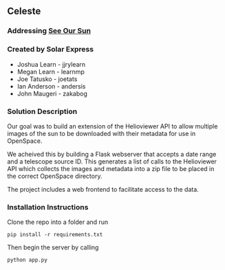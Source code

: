## Celeste

### Addressing [See Our Sun](https://github.com/amnh/HackTheSolarSystem/wiki/See-Our-Sun)

### Created by Solar Express
* Joshua Learn - jjrylearn
* Megan Learn - learnmp
* Joe Tatusko - joetats
* Ian Anderson - andersis
* John Maugeri - zakabog

### Solution Description

Our goal was to build an extension of the Helioviewer API to allow multiple images of the sun to be downloaded with their metadata for use in OpenSpace.

We acheived this by building a Flask webserver that accepts a date range and a telescope source ID. This generates a list of calls to the Helioviewer API which collects the images and metadata into a zip file to be placed in the correct OpenSpace directory.

The project includes a web frontend to facilitate access to the data.

### Installation Instructions

Clone the repo into a folder and run 

```pip install -r requirements.txt```

Then begin the server by calling 

```python app.py```
